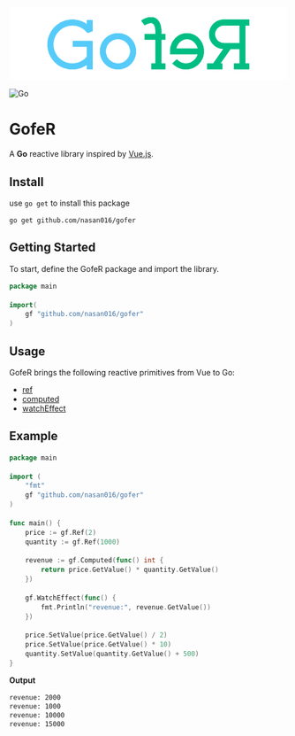 
<div align="center">
    <img alt="GofeR logo" src="https://raw.githubusercontent.com/nasan016/gofer/main/res/logo.png">
</div>

![Go](https://img.shields.io/badge/go-%2300ADD8.svg?style=for-the-badge&logo=go&logoColor=white)
# GofeR
A **Go** reactive library inspired by [Vue.js](https://vuejs.org/guide/extras/reactivity-in-depth.html).


## Install
use `go get` to install this package 

```shell
go get github.com/nasan016/gofer
```

## Getting Started
To start, define the GofeR package and import the library.

```go
package main

import(
    gf "github.com/nasan016/gofer"
)
```

## Usage
GofeR brings the following reactive primitives from Vue to Go:
* [ref](https://vuejs.org/api/reactivity-core.html#ref)
* [computed](https://vuejs.org/api/reactivity-core.html#computed)
* [watchEffect](https://vuejs.org/api/reactivity-core.html#watcheffect)

## Example

```go
package main

import (
	"fmt"
	gf "github.com/nasan016/gofer"
)

func main() {
	price := gf.Ref(2)
	quantity := gf.Ref(1000)

	revenue := gf.Computed(func() int {
		return price.GetValue() * quantity.GetValue()
	})

	gf.WatchEffect(func() {
		fmt.Println("revenue:", revenue.GetValue())
	})

	price.SetValue(price.GetValue() / 2)
	price.SetValue(price.GetValue() * 10)
	quantity.SetValue(quantity.GetValue() + 500)
}
```

**Output**

```shell
revenue: 2000
revenue: 1000
revenue: 10000
revenue: 15000
```
